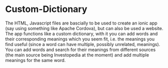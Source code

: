 # Custom-Dictionary
The HTML, Javascript files are bascially to be used to create an ionic app (say using something like Apache Cordova), but can also be used a website. The app functions like a custom dictionary, with it you can add words and their corresponding meanings which you seem fit, i.e. the meanings you find useful (since a word can have multiple, possibly unrelated, meanings). You can add words and search for their meanings from different sources (the main source being Investopedia at the moment) and add multiple meanings for the same word.
